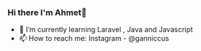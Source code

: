 ### Hi there I'm Ahmet👋

- 🌱 I’m currently learning Laravel , Java and Javascript
- 📫 How to reach me: Instagram - @ganniccus
